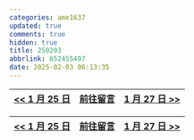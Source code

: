 ```yaml
---
categories: ame1637
updated: true
comments: true
hidden: true
title: 250203
abbrlink: 652455497
date: 2025-02-03 06:13:35
---
```



| <a href="/ame1637/4293973927"><< 1 月 25 日</a> | <a href="javascript:void(0)" onclick="scrollToComments(event)">前往留言</a> | <a href="#"> 1 月 27 日 >></a> |
| :---------------------------------------------: | :-------------------------------------------------------------------------: | :----------------------------: |

| <a href="/ame1637/4293973927"><< 1 月 25 日</a> | <a href="javascript:void(0)" onclick="scrollToComments(event)">前往留言</a> | <a href="#"> 1 月 27 日 >></a> |
| :---------------------------------------------: | :-------------------------------------------------------------------------: | :---------------------------: |

<script>
document.addEventListener('DOMContentLoaded', function() {
    window.scrollToComments = function(event) {
        event.preventDefault();
        document.getElementById('disqus_thread').scrollIntoView({
            behavior: 'smooth'
        });
    }

    window.scrollToTop = function(event) {
        event.preventDefault();
        window.scrollTo({
            top: 0,
            behavior: 'smooth'
        });
    }
});
</script>
